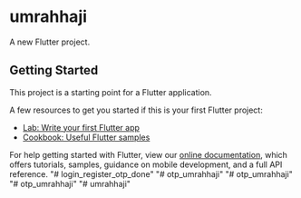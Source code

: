 # umrahhaji

A new Flutter project.

## Getting Started

This project is a starting point for a Flutter application.

A few resources to get you started if this is your first Flutter project:

- [Lab: Write your first Flutter app](https://flutter.dev/docs/get-started/codelab)
- [Cookbook: Useful Flutter samples](https://flutter.dev/docs/cookbook)

For help getting started with Flutter, view our
[online documentation](https://flutter.dev/docs), which offers tutorials,
samples, guidance on mobile development, and a full API reference.
"# login_register_otp_done" 
"# otp_umrahhaji" 
"# otp_umrahhaji" 
"# otp_umrahhaji" 
"# umrahhaji" 
